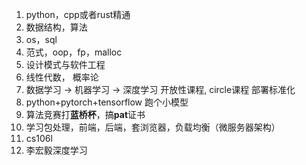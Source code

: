1. python，cpp或者rust精通
2. 数据结构，算法
3. os，sql
4. 范式，oop，fp，malloc
5. 设计模式与软件工程
6. 线性代数， 概率论
7. 数据学习 -> 机器学习 -> 深度学习  开放性课程, circle课程  部署标准化
8. python+pytorch+tensorflow     跑个小模型
9. 算法竞赛打**蓝桥杯**，搞**pat**证书
10. 学习包处理，前端，后端，套浏览器，负载均衡（微服务器架构）
11.  cs106l
12. 李宏毅深度学习
<!--stackedit_data:
eyJoaXN0b3J5IjpbNzE4Njg5NTg1LC0xMjgyNjA4NzQ3XX0=
-->